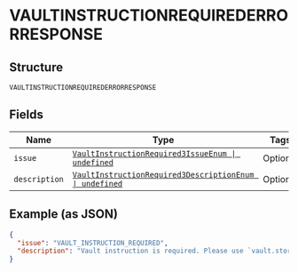 
# VAULTINSTRUCTIONREQUIREDERRORRESPONSE

## Structure

`VAULTINSTRUCTIONREQUIREDERRORRESPONSE`

## Fields

| Name | Type | Tags | Description |
|  --- | --- | --- | --- |
| `issue` | [`VaultInstructionRequired3IssueEnum \| undefined`](../../doc/models/vault-instruction-required-3-issue-enum.md) | Optional | - |
| `description` | [`VaultInstructionRequired3DescriptionEnum \| undefined`](../../doc/models/vault-instruction-required-3-description-enum.md) | Optional | - |

## Example (as JSON)

```json
{
  "issue": "VAULT_INSTRUCTION_REQUIRED",
  "description": "Vault instruction is required. Please use `vault.store_in_vault` to provide vault instruction."
}
```

